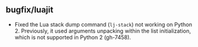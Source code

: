 ## bugfix/luajit

* Fixed the Lua stack dump command (`lj-stack`) not working on Python 2.
  Previously, it used arguments unpacking within the list initialization, which
  is not supported in Python 2 (gh-7458).

